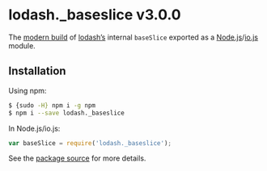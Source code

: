 # lodash._baseslice v3.0.0

The [modern build](https://github.com/lodash/lodash/wiki/Build-Differences) of [lodash’s](https://lodash.com/) internal `baseSlice` exported as a [Node.js](http://nodejs.org/)/[io.js](https://iojs.org/) module.

## Installation

Using npm:

```bash
$ {sudo -H} npm i -g npm
$ npm i --save lodash._baseslice
```

In Node.js/io.js:

```js
var baseSlice = require('lodash._baseslice');
```

See the [package source](https://github.com/lodash/lodash/blob/3.0.0-npm-packages/lodash._baseslice) for more details.
